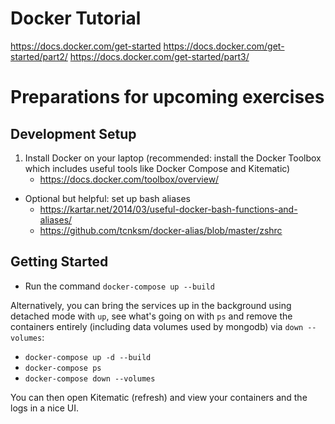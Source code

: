 # Docker Tutorial

https://docs.docker.com/get-started
https://docs.docker.com/get-started/part2/
https://docs.docker.com/get-started/part3/

# Preparations for upcoming exercises

## Development Setup

1. Install Docker on your laptop (recommended: install the Docker Toolbox which includes useful tools like Docker Compose and Kitematic)
    - https://docs.docker.com/toolbox/overview/

- Optional but helpful: set up bash aliases
    - https://kartar.net/2014/03/useful-docker-bash-functions-and-aliases/
    - https://github.com/tcnksm/docker-alias/blob/master/zshrc

## Getting Started

- Run the command `docker-compose up --build`

Alternatively, you can bring the services up in the background using detached mode with `up`, see what's going on with `ps` and remove the containers entirely (including data volumes used by mongodb) via `down --volumes`:
- `docker-compose up -d --build`
- `docker-compose ps`
- `docker-compose down --volumes`

You can then open Kitematic (refresh) and view your containers and the logs in a nice UI.


